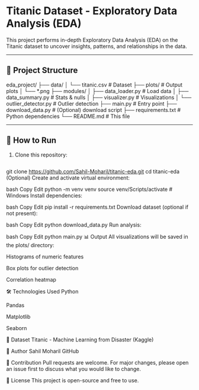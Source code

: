 # Titanic Dataset - Exploratory Data Analysis (EDA)

This project performs in-depth Exploratory Data Analysis (EDA) on the Titanic dataset to uncover insights, patterns, and relationships in the data.

---

## 📁 Project Structure
eda_project/
├── data/
│ └── titanic.csv # Dataset
├── plots/ # Output plots
│ └── *.png
├── modules/
│ ├── data_loader.py # Load data
│ ├── data_summary.py # Stats & nulls
│ ├── visualizer.py # Visualizations
│ └── outlier_detector.py # Outlier detection
├── main.py # Entry point
├── download_data.py # (Optional) download script
├── requirements.txt # Python dependencies
└── README.md # This file

---

## 🚀 How to Run

1. Clone this repository:
   ```bash
  git clone https://github.com/Sahil-Moharil/titanic-eda.git
   cd titanic-eda
(Optional) Create and activate virtual environment:

bash
Copy
Edit
python -m venv venv
source venv/Scripts/activate  # Windows
Install dependencies:

bash
Copy
Edit
pip install -r requirements.txt
Download dataset (optional if not present):

bash
Copy
Edit
python download_data.py
Run analysis:

bash
Copy
Edit
python main.py
📊 Output
All visualizations will be saved in the plots/ directory:

Histograms of numeric features

Box plots for outlier detection

Correlation heatmap

🛠️ Technologies Used
Python

Pandas

Matplotlib

Seaborn

📌 Dataset
Titanic - Machine Learning from Disaster (Kaggle)

🙌 Author
Sahil Moharil
GitHub

🤝 Contribution
Pull requests are welcome. For major changes, please open an issue first to discuss what you would like to change.

📄 License
This project is open-source and free to use.


